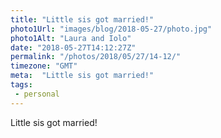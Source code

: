 ```yaml
---
title: "Little sis got married!"
photo1Url: "images/blog/2018-05-27/photo.jpg"
photo1Alt: "Laura and Iolo"
date: "2018-05-27T14:12:27Z"
permalink: "/photos/2018/05/27/14-12/"
timezone: "GMT"
meta:  "Little sis got married!"
tags:
 - personal
---
```

Little sis got married!
